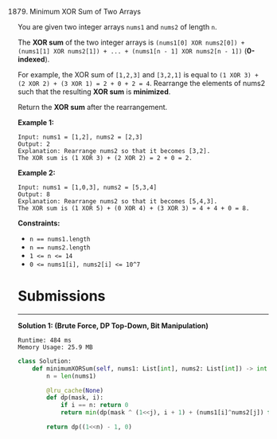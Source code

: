 1879. Minimum XOR Sum of Two Arrays

You are given two integer arrays `nums1` and `nums2` of length `n`.

The **XOR sum** of the two integer arrays is `(nums1[0] XOR nums2[0]) + (nums1[1] XOR nums2[1]) + ... + (nums1[n - 1] XOR nums2[n - 1])` (**0-indexed**).

For example, the XOR sum of `[1,2,3]` and `[3,2,1]` is equal to `(1 XOR 3) + (2 XOR 2) + (3 XOR 1) = 2 + 0 + 2 = 4`.
Rearrange the elements of nums2 such that the resulting **XOR sum** is **minimized**.

Return the **XOR sum** after the rearrangement.

 

**Example 1:**
```
Input: nums1 = [1,2], nums2 = [2,3]
Output: 2
Explanation: Rearrange nums2 so that it becomes [3,2].
The XOR sum is (1 XOR 3) + (2 XOR 2) = 2 + 0 = 2.
```

**Example 2:**
```
Input: nums1 = [1,0,3], nums2 = [5,3,4]
Output: 8
Explanation: Rearrange nums2 so that it becomes [5,4,3]. 
The XOR sum is (1 XOR 5) + (0 XOR 4) + (3 XOR 3) = 4 + 4 + 0 = 8.
```

**Constraints:**

* `n == nums1.length`
* `n == nums2.length`
* `1 <= n <= 14`
* `0 <= nums1[i], nums2[i] <= 10^7`

# Submissions
---
**Solution 1: (Brute Force, DP Top-Down, Bit Manipulation)**
```
Runtime: 484 ms
Memory Usage: 25.9 MB
```
```python
class Solution:
    def minimumXORSum(self, nums1: List[int], nums2: List[int]) -> int:
        n = len(nums1)

        @lru_cache(None)
        def dp(mask, i):
            if i == n: return 0
            return min(dp(mask ^ (1<<j), i + 1) + (nums1[i]^nums2[j]) for j in range(n) if mask & 1<<j)

        return dp((1<<n) - 1, 0)
```